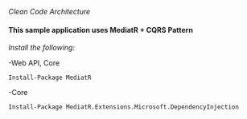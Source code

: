 *Clean Code Architecture*

#### This sample application uses MediatR + CQRS Pattern

_Install the following:_

-Web API, Core
```
Install-Package MediatR
```
-Core
```
Install-Package MediatR.Extensions.Microsoft.DependencyInjection
```

